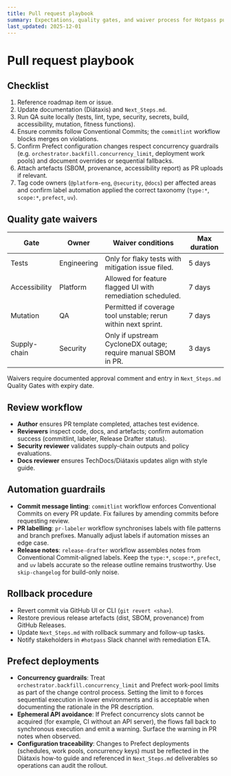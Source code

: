 ```yaml
---
title: Pull request playbook
summary: Expectations, quality gates, and waiver process for Hotpass pull requests.
last_updated: 2025-12-01
---
```


# Pull request playbook

## Checklist

1. Reference roadmap item or issue.
2. Update documentation (Diátaxis) and `Next_Steps.md`.
3. Run QA suite locally (tests, lint, type, security, secrets, build, accessibility, mutation, fitness functions).
4. Ensure commits follow Conventional Commits; the `commitlint` workflow blocks merges on violations.
5. Confirm Prefect configuration changes respect concurrency guardrails (e.g. `orchestrator.backfill.concurrency_limit`, deployment work pools) and document overrides or sequential fallbacks.
6. Attach artefacts (SBOM, provenance, accessibility report) as PR uploads if relevant.
7. Tag code owners (`@platform-eng`, `@security`, `@docs`) per affected areas and confirm label automation applied the correct taxonomy (`type:*`, `scope:*`, `prefect`, `uv`).

## Quality gate waivers

| Gate          | Owner       | Waiver conditions                                              | Max duration |
| ------------- | ----------- | -------------------------------------------------------------- | ------------ |
| Tests         | Engineering | Only for flaky tests with mitigation issue filed.              | 5 days       |
| Accessibility | Platform    | Allowed for feature flagged UI with remediation scheduled.     | 7 days       |
| Mutation      | QA          | Permitted if coverage tool unstable; rerun within next sprint. | 7 days       |
| Supply-chain  | Security    | Only if upstream CycloneDX outage; require manual SBOM in PR.  | 3 days       |

Waivers require documented approval comment and entry in `Next_Steps.md` Quality Gates with expiry date.

## Review workflow

- **Author** ensures PR template completed, attaches test evidence.
- **Reviewers** inspect code, docs, and artefacts; confirm automation success (commitlint, labeler, Release Drafter status).
- **Security reviewer** validates supply-chain outputs and policy evaluations.
- **Docs reviewer** ensures TechDocs/Diátaxis updates align with style guide.

## Automation guardrails

- **Commit message linting**: `commitlint` workflow enforces Conventional Commits on every PR update. Fix failures by amending commits before requesting review.
- **PR labelling**: `pr-labeler` workflow synchronises labels with file patterns and branch prefixes. Manually adjust labels if automation misses an edge case.
- **Release notes**: `release-drafter` workflow assembles notes from Conventional Commit-aligned labels. Keep the `type:*`, `scope:*`, `prefect`, and `uv` labels accurate so the release outline remains trustworthy. Use `skip-changelog` for build-only noise.

## Rollback procedure

- Revert commit via GitHub UI or CLI (`git revert <sha>`).
- Restore previous release artefacts (dist, SBOM, provenance) from GitHub Releases.
- Update `Next_Steps.md` with rollback summary and follow-up tasks.
- Notify stakeholders in `#hotpass` Slack channel with remediation ETA.

## Prefect deployments

- **Concurrency guardrails**: Treat `orchestrator.backfill.concurrency_limit` and Prefect work-pool limits as part of the change control process. Setting the limit to `0` forces sequential execution in lower environments and is acceptable when documenting the rationale in the PR description.
- **Ephemeral API avoidance**: If Prefect concurrency slots cannot be acquired (for example, CI without an API server), the flows fall back to synchronous execution and emit a warning. Surface the warning in PR notes when observed.
- **Configuration traceability**: Changes to Prefect deployments (schedules, work pools, concurrency keys) must be reflected in the Diátaxis how-to guide and referenced in `Next_Steps.md` deliverables so operations can audit the rollout.
